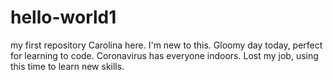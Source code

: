 # hello-world1
my first repository
Carolina here.
I'm new to this. Gloomy day today, perfect for learning to code. 
Coronavirus has everyone indoors. 
Lost my job, using this time to learn new skills. 
